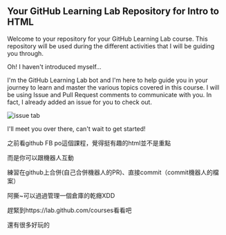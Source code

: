 ## Your GitHub Learning Lab Repository for Intro to HTML

Welcome to your repository for your GitHub Learning Lab course. This repository will be used during the different activities that I will be guiding you through.

Oh! I haven't introduced myself...

I'm the GitHub Learning Lab bot and I'm here to help guide you in your journey to learn and master the various topics covered in this course. I will be using Issue and Pull Request comments to communicate with you. In fact, I already added an issue for you to check out.

![issue tab](https://lab.github.com/public/images/issue_tab.png)

I'll meet you over there, can't wait to get started!

之前看github FB po這個課程，覺得挺有趣的html並不是重點

而是你可以跟機器人互動


練習在github上合併(自己合併機器人的PR)、直接commit（commit機器人的檔案）

阿撕~可以過過管理一個倉庫的乾癮XDD

趕緊到https://lab.github.com/courses看看吧

還有很多好玩的
